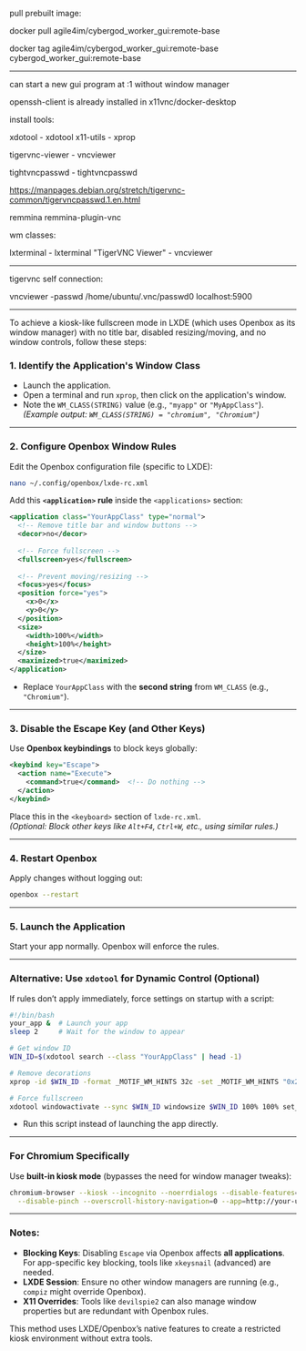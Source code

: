 
pull prebuilt image:

docker pull agile4im/cybergod_worker_gui:remote-base

docker tag agile4im/cybergod_worker_gui:remote-base cybergod_worker_gui:remote-base

---

can start a new gui program at :1 without window manager

openssh-client is already installed in x11vnc/docker-desktop

install tools:

xdotool - xdotool
x11-utils - xprop

tigervnc-viewer - vncviewer

tightvncpasswd - tightvncpasswd

https://manpages.debian.org/stretch/tigervnc-common/tigervncpasswd.1.en.html

remmina
remmina-plugin-vnc

wm classes:

lxterminal - lxterminal
"TigerVNC Viewer" - vncviewer

---

tigervnc self connection:

vncviewer -passwd /home/ubuntu/.vnc/passwd0 localhost:5900

---

To achieve a kiosk-like fullscreen mode in LXDE (which uses Openbox as its window manager) with no title bar, disabled resizing/moving, and no window controls, follow these steps:

### 1. **Identify the Application's Window Class**
   - Launch the application.
   - Open a terminal and run `xprop`, then click on the application's window.
   - Note the `WM_CLASS(STRING)` value (e.g., `"myapp"` or `"MyAppClass"`).  
     *(Example output: `WM_CLASS(STRING) = "chromium", "Chromium"`)*

---

### 2. **Configure Openbox Window Rules**
   Edit the Openbox configuration file (specific to LXDE):
   ```bash
   nano ~/.config/openbox/lxde-rc.xml
   ```

   Add this **`<application>` rule** inside the `<applications>` section:
   ```xml
   <application class="YourAppClass" type="normal">
     <!-- Remove title bar and window buttons -->
     <decor>no</decor>
     
     <!-- Force fullscreen -->
     <fullscreen>yes</fullscreen>
     
     <!-- Prevent moving/resizing -->
     <focus>yes</focus>
     <position force="yes">
       <x>0</x>
       <y>0</y>
     </position>
     <size>
       <width>100%</width>
       <height>100%</height>
     </size>
     <maximized>true</maximized>
   </application>
   ```
   - Replace `YourAppClass` with the **second string** from `WM_CLASS` (e.g., `"Chromium"`).

---

### 3. **Disable the Escape Key (and Other Keys)**
   Use **Openbox keybindings** to block keys globally:
   ```xml
   <keybind key="Escape">
     <action name="Execute">
       <command>true</command>  <!-- Do nothing -->
     </action>
   </keybind>
   ```
   Place this in the `<keyboard>` section of `lxde-rc.xml`.  
   *(Optional: Block other keys like `Alt+F4`, `Ctrl+W`, etc., using similar rules.)*

---

### 4. **Restart Openbox**
   Apply changes without logging out:
   ```bash
   openbox --restart
   ```

---

### 5. **Launch the Application**
   Start your app normally. Openbox will enforce the rules.

---

### Alternative: Use `xdotool` for Dynamic Control (Optional)
If rules don’t apply immediately, force settings on startup with a script:
```bash
#!/bin/bash
your_app &  # Launch your app
sleep 2     # Wait for the window to appear

# Get window ID
WIN_ID=$(xdotool search --class "YourAppClass" | head -1)

# Remove decorations
xprop -id $WIN_ID -format _MOTIF_WM_HINTS 32c -set _MOTIF_WM_HINTS "0x2, 0x0, 0x0, 0x0, 0x0"

# Force fullscreen
xdotool windowactivate --sync $WIN_ID windowsize $WIN_ID 100% 100% set_window --overrideredirect 1
```
- Run this script instead of launching the app directly.

---

### For Chromium Specifically
Use **built-in kiosk mode** (bypasses the need for window manager tweaks):
```bash
chromium-browser --kiosk --incognito --noerrdialogs --disable-features=TranslateUI \
  --disable-pinch --overscroll-history-navigation=0 --app=http://your-url
```

---

### Notes:
- **Blocking Keys**: Disabling `Escape` via Openbox affects **all applications**. For app-specific key blocking, tools like `xkeysnail` (advanced) are needed.
- **LXDE Session**: Ensure no other window managers are running (e.g., `compiz` might override Openbox).
- **X11 Overrides**: Tools like `devilspie2` can also manage window properties but are redundant with Openbox rules.

This method uses LXDE/Openbox’s native features to create a restricted kiosk environment without extra tools.